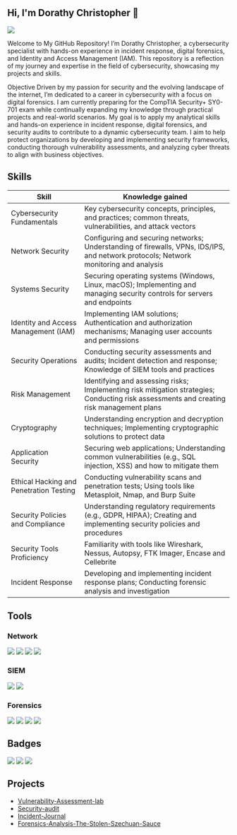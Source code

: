 ## Hi, I'm Dorathy Christopher 👋
<a href="https://linkedin.com/in/dorathychristopher"><img src="https://img.shields.io/badge/-LinkedIn-0072b1?&style=for-the-badge&logo=linkedin&logoColor=white" /></a>

Welcome to My GitHub Repository!
I’m Dorathy Christopher, a cybersecurity specialist with hands-on experience in incident response, digital forensics, and Identity and Access Management (IAM). This repository is a reflection of my journey and expertise in the field of cybersecurity, showcasing my projects and skills.

Objective
Driven by my passion for security and the evolving landscape of the internet, I’m dedicated to a career in cybersecurity with a focus on digital forensics. I am currently preparing for the CompTIA Security+ SY0-701 exam while continually expanding my knowledge through practical projects and real-world scenarios. My goal is to apply my analytical skills and hands-on experience in incident response, digital forensics, and security audits to contribute to a dynamic cybersecurity team. I aim to help protect organizations by developing and implementing security frameworks, conducting thorough vulnerability assessments, and analyzing cyber threats to align with business objectives.

## Skills

| Skill                                         | Knowledge gained         |
|-----------------------------------------------|----------------------------|
| Cybersecurity Fundamentals                      | Key cybersecurity concepts, principles, and practices; common threats, vulnerabilities, and attack vectors|
| Network Security | Configuring and securing networks; Understanding of firewalls, VPNs, IDS/IPS, and network protocols; Network monitoring and analysis|
| Systems Security | Securing operating systems (Windows, Linux, macOS); Implementing and managing security controls for servers and endpoints|
| Identity and Access Management (IAM) | Implementing IAM solutions; Authentication and authorization mechanisms; Managing user accounts and permissions|
| Security Operations | Conducting security assessments and audits; Incident detection and response; Knowledge of SIEM tools and practices|
| Risk Management | Identifying and assessing risks; Implementing risk mitigation strategies; Conducting risk assessments and creating risk management plans|
| Cryptography |Understanding encryption and decryption techniques; Implementing cryptographic solutions to protect data|
| Application Security |Securing web applications; Understanding common vulnerabilities (e.g., SQL injection, XSS) and how to mitigate them|
| Ethical Hacking and Penetration Testing | Conducting vulnerability scans and penetration tests; Using tools like Metasploit, Nmap, and Burp Suite|
| Security Policies and Compliance | Understanding regulatory requirements (e.g., GDPR, HIPAA); Creating and implementing security policies and procedures|
| Security Tools Proficiency | Familiarity with tools like Wireshark, Nessus, Autopsy, FTK Imager, Encase and Cellebrite |
| Incident Response | Developing and implementing incident response plans; Conducting forensic analysis and investigation|


## Tools

### Network
<div>
    <img src="https://img.shields.io/badge/-Wireshark-1679A7?&style=for-the-badge&logo=Wireshark&logoColor=white" />
    <img src="https://img.shields.io/badge/-Suricata-EF3B2D?&style=for-the-badge&logo=Suricata&logoColor=white" />
    <img src="https://img.shields.io/badge/-tcpdump-005571?&style=for-the-badge&logo=tcpdump&logoColor=white" />
    <img src="https://img.shields.io/badge/-nmap-004E4E?&style=for-the-badge&logo=nmap&logoColor=white" />

</div>

### SIEM
<div>
    <img src="https://img.shields.io/badge/-Splunk-000000?&style=for-the-badge&logo=Splunk&logoColor=white" />
 <img src="https://img.shields.io/badge/-Chronicle-005571?&style=for-the-badge&logo=chronicle&logoColor=white" />

 <div>
     
### Forensics
<div>
<img src="https://img.shields.io/badge/-Autopsy-009B77?&style=for-the-badge&logo=autopsy&logoColor=white" />
<img src="https://img.shields.io/badge/-FTK_Imager-0066CC?&style=for-the-badge&logo=ftk&logoColor=white" />
<img src="https://img.shields.io/badge/-EnCase-0033A0?&style=for-the-badge&logo=encase&logoColor=white" />
<img src="https://img.shields.io/badge/-Cellebrite-0099FF?&style=for-the-badge&logo=cellebrite&logoColor=white" />


</div>

## Badges
<div>
<img src="https://img.shields.io/badge/-Cisco%20Junior%20Cybersecurity%20Analyst-1a73e8?&style=for-the-badge&logo=Cisco&logoColor=white" />
<img src="https://img.shields.io/badge/-Google%20Cybersecurity%20Professional-4285F4?&style=for-the-badge&logo=Google&logoColor=white" />
<img src="https://img.shields.io/badge/-ISC2%20Candidate-ef3e47?&style=for-the-badge&logo=ISC2&logoColor=white" />



</div>

## Projects
- <a href="https://github.com/Dorakhris/Vulnerability-Assessment-lab/blob/main">Vulnerability-Assessment-lab</a>
- <a href="https://github.com/Dorakhris/Security-audit/blob/main/README.md">Security-audit</a>
- <a href="https://github.com/Dorakhris/Incident-Journal/blob/main/README.md">Incident-Journal</a>
- <a href="https://github.com/Dorakhris/Forensics-Analysis-The-Stolen-Szechuan-Sauce/blob/main/README.md">Forensics-Analysis-The-Stolen-Szechuan-Sauce</a>
